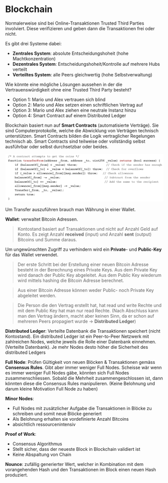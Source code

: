 # Blockchain

Normalerweise sind bei Online-Transaktionen Trusted Third Parties involviert. Diese verifizieren und geben dann die Transaktionen frei oder nicht.

Es gibt drei Systeme dabei:

* **Zentrales System**: absolute Entscheidungshoheit (hohe Machtkonzentration)
* **Dezentrales System**: Entscheidungshoheit/Kontrolle auf mehrere Hubs verteilt
* **Verteiltes System**:  alle Peers gleichwertig (hohe Selbstverwaltung)

Wie könnte eine mögliche Lösungen aussehen in der die Vertrauenswürdigkeit ohne eine Trusted Third Party besteht?

* Option 1: Mario und Alex vertrauen sich blind
* Option 2: Mario und Alex setzen einen schriftlichen Vertrag auf
* Option 3: Mario und Alex ziehen eine neutrale Instanz hinzu
* Option 4: Smart Contract auf einem Distributed Ledger

Blockchain basiert nun auf **Smart Contracts** (automatisierte Verträge). Sie sind Computerprotokolle, welche die Abwicklung von Verträgen technisch unterstützen. Smart Contracts bilden die Logik vertraglicher Regelungen technisch ab. Smart Contracts sind teilweise oder vollständig selbst ausführbar oder selbst durchsetzbar oder beides.

<img src="img/img01.png" width="700px">

Um Transfer auszuführen brauch man Währung in einer Wallet.

**Wallet**: verwaltet Bitcoin Adressen.

> Kontostand basiert auf Transaktionen und nicht auf Anzahl Geld auf Konto.
> Es zeigt Anzahl **received** (input) und Anzahl **sent** (output) Bitcoins und Summe daraus.

Um ungewünschten Zugriff zu verhindern wird ein **Private**- und **Public**-**Key** für das Wallet verwendet. 

> Der erste Schritt bei der Erstellung einer neuen Bitcoin Adresse besteht in der Berechnung eines Private Keys. Aus dem Private Key wird danach der Public Key abgeleitet. Aus dem Public Key wiederum wird mittels hashing die Bitcoin Adresse berechnet.

> Aus einer Bitcoin Adresse können weder Public- noch Private Key abgeleitet werden.

> Die Person die den Vertrag erstellt hat, hat read und write Rechte und mit dem Public Key hat man nur read Rechte. (Nach Abschluss kann man den Vertrag ändern, macht aber keinen Sinn, da er schon auf mehreren Peers propagiert wurde $\to$ **Distributed Ledger**)

**Distributed Ledger**: Verteilte Datenbank die Transaktionen speichert (nicht Kontostand). Ein distributed Ledger ist ein Peer-to-Peer Netzwerk mit zahlreichen Nodes, welche jeweils die Rolle einer Datenbank einnehmen. (Verteilte Datenbank). Je mehr Nodes desto höher die Sicherheit des distributed Ledgers


**Full Node**: Prüfen Gültigkeit von neuen Blöcken & Transaktionen gemäss **Consensus Rules**. Gibt aber immer weniger Full Nodes. Scheisse wär wenn es immer weniger Full Nodes gäbe, könnten sich Full Nodes zusammenschliessen. Sobald die Mehrheit zusammengeschlossen ist, dann könnten diese die Consensus Rules manipulieren. (Keine Belohnung und darum kleine Motivation Full Node zu haben)

**Minor Nodes**:

* Full Nodes mit zusätzlicher Aufgabe die Transaktionen in Blöcke zu schreiben und somit neue Blöcke generiert
* Als Belohnung erhalten sie vordefinierte Anzahl Bitcoins
* absichtlich ressourcenintensiv

**Proof of Work**:

* Consensus Algorithmus
* Stellt sicher, dass der neueste Block in Blockchain validiert ist
* Keine Abspaltung von Chain

**Nounce**: zufällig generierter Wert, welcher in Kombination mit dem vorangehenden Hash und den Transaktionen im Block einen neuen Hash produziert.